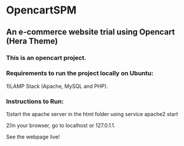 # OpencartSPM
## An e-commerce website trial using Opencart (Hera Theme)

### This is an opencart project.

### Requirements to run the project locally on Ubuntu:
1)LAMP Stack (Apache, MySQL and PHP).

### Instructions to Run:
1)start the apache server in the html folder using
  service apache2 start

2)In your browser, go to localhost or 127.0.1.1.

See the webpage live!

